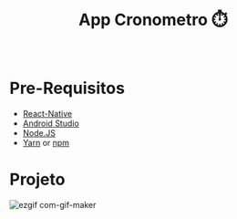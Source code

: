<h1 align="center">
  <br>
  <br>
  App Cronometro ⏱️
</h1>


<br/>

# Pre-Requisitos

* [React-Native](https://reactnative.dev/)
* [Android Studio](https://developer.android.com/studio) 
* [Node.JS](https://nodejs.org/)
* [Yarn](https://classic.yarnpkg.com/) or [npm](https://www.npmjs.com/get-npm)


# Projeto
![ezgif com-gif-maker](https://user-images.githubusercontent.com/73802190/156034299-fd1c3892-9115-4161-a971-f50bf16aa13a.gif)
